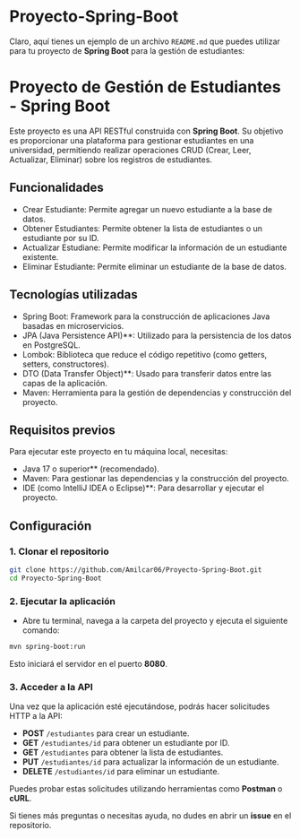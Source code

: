 # Proyecto-Spring-Boot
Claro, aquí tienes un ejemplo de un archivo `README.md` que puedes utilizar para tu proyecto de **Spring Boot** para la gestión de estudiantes:

# Proyecto de Gestión de Estudiantes - Spring Boot

Este proyecto es una API RESTful construida con **Spring Boot**. Su objetivo es proporcionar una plataforma para gestionar estudiantes en una universidad, permitiendo realizar operaciones CRUD (Crear, Leer, Actualizar, Eliminar) sobre los registros de estudiantes.

## Funcionalidades

- Crear Estudiante: Permite agregar un nuevo estudiante a la base de datos.
- Obtener Estudiantes: Permite obtener la lista de estudiantes o un estudiante por su ID.
- Actualizar Estudiane: Permite modificar la información de un estudiante existente.
- Eliminar Estudiante: Permite eliminar un estudiante de la base de datos.

## Tecnologías utilizadas

- Spring Boot: Framework para la construcción de aplicaciones Java basadas en microservicios.
- JPA (Java Persistence API)**: Utilizado para la persistencia de los datos en PostgreSQL.
- Lombok: Biblioteca que reduce el código repetitivo (como getters, setters, constructores).
- DTO (Data Transfer Object)**: Usado para transferir datos entre las capas de la aplicación.
- Maven: Herramienta para la gestión de dependencias y construcción del proyecto.

## Requisitos previos

Para ejecutar este proyecto en tu máquina local, necesitas:

- Java 17 o superior** (recomendado).
- Maven: Para gestionar las dependencias y la construcción del proyecto.
- IDE (como IntelliJ IDEA o Eclipse)**: Para desarrollar y ejecutar el proyecto.

## Configuración

### 1. Clonar el repositorio

```bash
git clone https://github.com/Amilcar06/Proyecto-Spring-Boot.git
cd Proyecto-Spring-Boot
```

### 2. Ejecutar la aplicación

- Abre tu terminal, navega a la carpeta del proyecto y ejecuta el siguiente comando:

```bash
mvn spring-boot:run
```

Esto iniciará el servidor en el puerto **8080**.

### 3. Acceder a la API

Una vez que la aplicación esté ejecutándose, podrás hacer solicitudes HTTP a la API:

- **POST** `/estudiantes` para crear un estudiante.
- **GET** `/estudiantes/id` para obtener un estudiante por ID.
- **GET** `/estudiantes` para obtener la lista de estudiantes.
- **PUT** `/estudiantes/id` para actualizar la información de un estudiante.
- **DELETE** `/estudiantes/id` para eliminar un estudiante.

Puedes probar estas solicitudes utilizando herramientas como **Postman** o **cURL**.

Si tienes más preguntas o necesitas ayuda, no dudes en abrir un **issue** en el repositorio.
